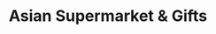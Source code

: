 ---
title: "Asian Supermarket & Gifts"
url: /whitehall/asian-supermarket-and-gifts/
shop: supermarket
---